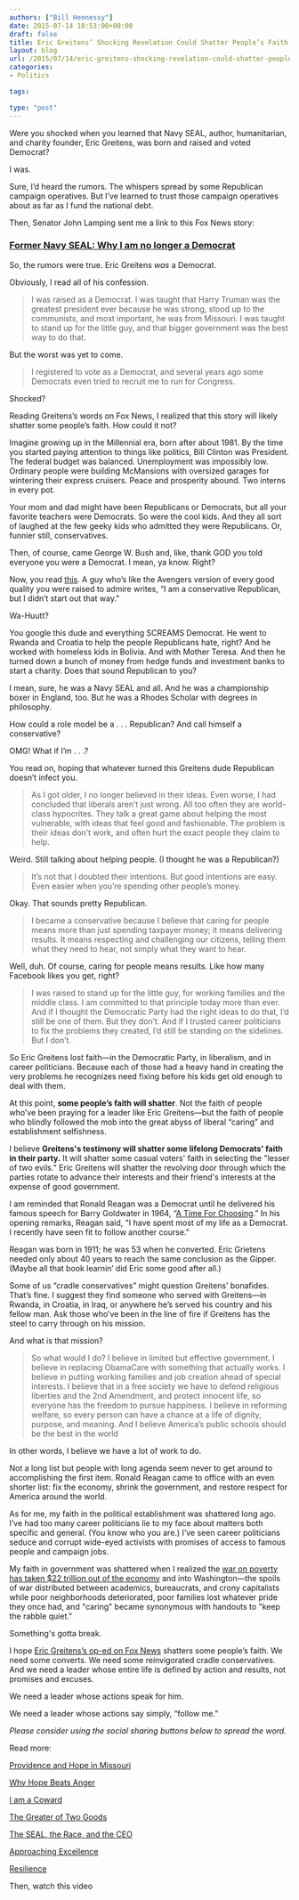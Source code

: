 ```yaml
---
authors: ["Bill Hennessy"]
date: 2015-07-14 10:53:00+00:00
draft: false
title: Eric Greitens’ Shocking Revelation Could Shatter People’s Faith
layout: blog
url: /2015/07/14/eric-greitens-shocking-revelation-could-shatter-peoples-faith/
categories:
- Politics

tags:

type: "post"
---
```


Were you shocked when you learned that Navy SEAL, author, humanitarian, and charity founder, Eric Greitens, was born and raised and voted Democrat?

I was.

Sure, I’d heard the rumors. The whispers spread by some Republican campaign operatives. But I’ve learned to trust those campaign operatives about as far as I fund the national debt.

Then, Senator John Lamping sent me a link to this Fox News story:



### [Former Navy SEAL: Why I am no longer a Democrat](https://www.foxnews.com/opinion/2015/07/13/former-navy-seal-why-am-no-longer-democrat.html)



So, the rumors were true. Eric Greitens _was_ a Democrat.

Obviously, I read all of his confession.



> I was raised as a Democrat. I was taught that Harry Truman was the greatest president ever because he was strong, stood up to the communists, and most important, he was from Missouri. I was taught to stand up for the little guy, and that bigger government was the best way to do that.



But the worst was yet to come.



> I registered to vote as a Democrat, and several years ago some Democrats even tried to recruit me to run for Congress.



Shocked?

Reading Greitens’s words on Fox News, I realized that this story will likely shatter some people’s faith. How could it not?

Imagine growing up in the Millennial era, born after about 1981. By the time you started paying attention to things like politics, Bill Clinton was President. The federal budget was balanced. Unemployment was impossibly low. Ordinary people were building McMansions with oversized garages for wintering their express cruisers. Peace and prosperity abound. Two interns in every pot.

Your mom and dad might have been Republicans or Democrats, but all your favorite teachers were Democrats. So were the cool kids. And they all sort of laughed at the few geeky kids who admitted they were Republicans. Or, funnier still, conservatives.

Then, of course, came George W. Bush and, like, thank GOD you told everyone you were a Democrat. I mean, ya know. Right?

Now, you read [this](https://www.foxnews.com/opinion/2015/07/13/former-navy-seal-why-am-no-longer-democrat.html). A guy who’s like the Avengers version of every good quality you were raised to admire writes, “I am a conservative Republican, but I didn’t start out that way."

Wa-Huutt?

You google this dude and everything SCREAMS Democrat. He went to Rwanda and Croatia to help the people Republicans hate, right? And he worked with homeless kids in Bolivia. And with Mother Teresa. And then he turned down a bunch of money from hedge funds and investment banks to start a charity. Does that sound Republican to you?

I mean, sure, he was a Navy SEAL and all. And he was a championship boxer in England, too. But he was a Rhodes Scholar with degrees in philosophy.

How could a role model be a . . . Republican? And call himself a conservative?

OMG! What if I’m . . .?

You read on, hoping that whatever turned this Greitens dude Republican doesn’t infect you.



> As I got older, I no longer believed in their ideas. Even worse, I had concluded that liberals aren’t just wrong. All too often they are world-class hypocrites. They talk a great game about helping the most vulnerable, with ideas that feel good and fashionable. The problem is their ideas don’t work, and often hurt the exact people they claim to help.



Weird. Still talking about helping people. (I thought he was a Republican?)



> It’s not that I doubted their intentions. But good intentions are easy. Even easier when you’re spending other people’s money.



Okay. That sounds pretty Republican.



> I became a conservative because I believe that caring for people means more than just spending taxpayer money; it means delivering results. It means respecting and challenging our citizens, telling them what they need to hear, not simply what they want to hear.



Well, duh. Of course, caring for people means results. Like how many Facebook likes you get, right?



> I was raised to stand up for the little guy, for working families and the middle class. I am committed to that principle today more than ever. And if I thought the Democratic Party had the right ideas to do that, I’d still be one of them. But they don’t. And if I trusted career politicians to fix the problems they created, I’d still be standing on the sidelines. But I don’t.



So Eric Greitens lost faith—in the Democratic Party, in liberalism, and in career politicians. Because each of those had a heavy hand in creating the very problems he recognizes need fixing before his kids get old enough to deal with them.

At this point, **some people’s faith will shatter**. Not the faith of people who’ve been praying for a leader like Eric Greitens—but the faith of people who blindly followed the mob into the great abyss of liberal “caring” and establishment selfishness.

I believe **Greitens's testimony will shatter some lifelong Democrats' faith in their party.** It will shatter some casual voters' faith in selecting the "lesser of two evils." Eric Greitens will shatter the revolving door through which the parties rotate to advance their interests and their friend's interests at the expense of good government.

I am reminded that Ronald Reagan was a Democrat until he delivered his famous speech for Barry Goldwater in 1964, “[A Time For Choosing](https://www.reagan.utexas.edu/archives/reference/timechoosing.html).” In his opening remarks, Reagan said, "I have spent most of my life as a Democrat. I recently have seen fit to follow another course."

Reagan was born in 1911; he was 53 when he converted. Eric Grietens needed only about 40 years to reach the same conclusion as the Gipper. (Maybe all that book learnin’ did Eric some good after all.)

Some of us “cradle conservatives” might question Greitens’ bonafides. That’s fine. I suggest they find someone who served with Greitens—in Rwanda, in Croatia, in Iraq, or anywhere he’s served his country and his fellow man. Ask those who’ve been in the line of fire if Greitens has the steel to carry through on his mission.

And what is that mission?



> So what would I do? I believe in limited but effective government. I believe in replacing ObamaCare with something that actually works. I believe in putting working families and job creation ahead of special interests. I believe that in a free society we have to defend religious liberties and the 2nd Amendment, and protect innocent life, so everyone has the freedom to pursue happiness. I believe in reforming welfare, so every person can have a chance at a life of dignity, purpose, and meaning. And I believe America’s public schools should be the best in the world

In other words, I believe we have a lot of work to do.



Not a long list but people with long agenda seem never to get around to accomplishing the first item. Ronald Reagan came to office with an even shorter list: fix the economy, shrink the government, and restore respect for America around the world.

As for me, my faith in the political establishment was shattered long ago. I’ve had too many career politicians lie to my face about matters both specific and general. (You know who you are.) I’ve seen career politicians seduce and corrupt wide-eyed activists with promises of access to famous people and campaign jobs.

My faith in government was shattered when I realized the [war on poverty has taken $22 trillion out of the economy](https://www.heritage.org/research/reports/2014/09/the-war-on-poverty-after-50-years) and into Washington—the spoils of war distributed between academics, bureaucrats, and crony capitalists while poor neighborhoods deteriorated, poor families lost whatever pride they once had, and "caring" became synonymous with handouts to "keep the rabble quiet."

Something's gotta break.

I hope [Eric Greitens’s op-ed on Fox News](https://www.foxnews.com/opinion/2015/07/13/former-navy-seal-why-am-no-longer-democrat.html) shatters some people’s faith. We need some converts. We need some reinvigorated cradle conservatives. And we need a leader whose entire life is defined by action and results, not promises and excuses.

We need a leader whose actions speak for him.

We need a leader whose actions say simply, “follow me."

_Please consider using the social sharing buttons below to spread the word._

Read more:

[Providence and Hope in Missouri](https://hennessysview.com/2015/03/05/providence-and-hope-in-missouri/)

[Why Hope Beats Anger](https://hennessysview.com/2015/03/07/why-hope-beats-anger/)

[I am a Coward](https://hennessysview.com/2015/03/26/i-am-coward/)

[The Greater of Two Goods](https://hennessysview.com/2015/04/09/the-greater-of-two-goods/)

[The SEAL, the Race, and the CEO](https://hennessysview.com/2015/04/10/the-seal-the-race-and-the-ceo/)

[Approaching Excellence](https://hennessysview.com/2015/04/21/approaching-excellence/)

[Resilience](https://hennessysview.com/2015/05/19/i-finally-finished-reading-resilience-by-eric-greitens/)

Then, watch this video


